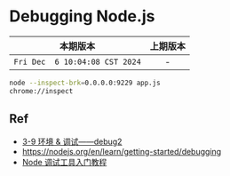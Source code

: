 # Debugging Node.js

|本期版本|上期版本
|:---:|:---:
`Fri Dec  6 10:04:08 CST 2024` | -

```bash
node --inspect-brk=0.0.0.0:9229 app.js
chrome://inspect
```

## Ref

* [3-9 环境 & 调试——debug2](https://github.com/nanana-100/imooc-146/tree/main/03-09)
* <https://nodejs.org/en/learn/getting-started/debugging>
* [Node 调试工具入门教程](http://www.ruanyifeng.com/blog/2018/03/node-debugger.html)